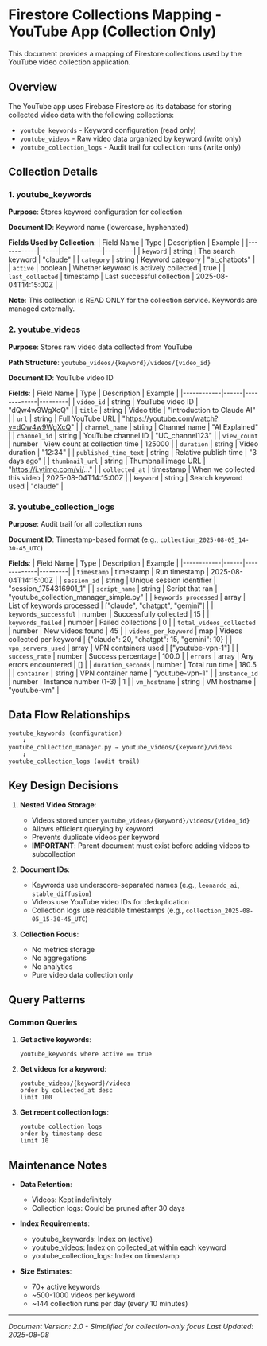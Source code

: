 # Firestore Collections Mapping - YouTube App (Collection Only)

This document provides a mapping of Firestore collections used by the YouTube video collection application.

## Overview

The YouTube app uses Firebase Firestore as its database for storing collected video data with the following collections:
- `youtube_keywords` - Keyword configuration (read only)
- `youtube_videos` - Raw video data organized by keyword (write only)
- `youtube_collection_logs` - Audit trail for collection runs (write only)

## Collection Details

### 1. youtube_keywords

**Purpose**: Stores keyword configuration for collection

**Document ID**: Keyword name (lowercase, hyphenated)

**Fields Used by Collection**:
| Field Name | Type | Description | Example |
|------------|------|-------------|---------|
| `keyword` | string | The search keyword | "claude" |
| `category` | string | Keyword category | "ai_chatbots" |
| `active` | boolean | Whether keyword is actively collected | true |
| `last_collected` | timestamp | Last successful collection | 2025-08-04T14:15:00Z |

**Note**: This collection is READ ONLY for the collection service. Keywords are managed externally.

### 2. youtube_videos

**Purpose**: Stores raw video data collected from YouTube

**Path Structure**: `youtube_videos/{keyword}/videos/{video_id}`

**Document ID**: YouTube video ID

**Fields**:
| Field Name | Type | Description | Example |
|------------|------|-------------|---------|
| `video_id` | string | YouTube video ID | "dQw4w9WgXcQ" |
| `title` | string | Video title | "Introduction to Claude AI" |
| `url` | string | Full YouTube URL | "https://youtube.com/watch?v=dQw4w9WgXcQ" |
| `channel_name` | string | Channel name | "AI Explained" |
| `channel_id` | string | YouTube channel ID | "UC_channel123" |
| `view_count` | number | View count at collection time | 125000 |
| `duration` | string | Video duration | "12:34" |
| `published_time_text` | string | Relative publish time | "3 days ago" |
| `thumbnail_url` | string | Thumbnail image URL | "https://i.ytimg.com/vi/..." |
| `collected_at` | timestamp | When we collected this video | 2025-08-04T14:15:00Z |
| `keyword` | string | Search keyword used | "claude" |

### 3. youtube_collection_logs

**Purpose**: Audit trail for all collection runs

**Document ID**: Timestamp-based format (e.g., `collection_2025-08-05_14-30-45_UTC`)

**Fields**:
| Field Name | Type | Description | Example |
|------------|------|-------------|---------|
| `timestamp` | timestamp | Run timestamp | 2025-08-04T14:15:00Z |
| `session_id` | string | Unique session identifier | "session_1754316901_1" |
| `script_name` | string | Script that ran | "youtube_collection_manager_simple.py" |
| `keywords_processed` | array | List of keywords processed | ["claude", "chatgpt", "gemini"] |
| `keywords_successful` | number | Successfully collected | 15 |
| `keywords_failed` | number | Failed collections | 0 |
| `total_videos_collected` | number | New videos found | 45 |
| `videos_per_keyword` | map | Videos collected per keyword | {"claude": 20, "chatgpt": 15, "gemini": 10} |
| `vpn_servers_used` | array | VPN containers used | ["youtube-vpn-1"] |
| `success_rate` | number | Success percentage | 100.0 |
| `errors` | array | Any errors encountered | [] |
| `duration_seconds` | number | Total run time | 180.5 |
| `container` | string | VPN container name | "youtube-vpn-1" |
| `instance_id` | number | Instance number (1-3) | 1 |
| `vm_hostname` | string | VM hostname | "youtube-vm" |

## Data Flow Relationships

```
youtube_keywords (configuration)
    ↓
youtube_collection_manager.py → youtube_videos/{keyword}/videos
    ↓
youtube_collection_logs (audit trail)
```

## Key Design Decisions

1. **Nested Video Storage**:
   - Videos stored under `youtube_videos/{keyword}/videos/{video_id}`
   - Allows efficient querying by keyword
   - Prevents duplicate videos per keyword
   - **IMPORTANT**: Parent document must exist before adding videos to subcollection

2. **Document IDs**:
   - Keywords use underscore-separated names (e.g., `leonardo_ai`, `stable_diffusion`)
   - Videos use YouTube video IDs for deduplication
   - Collection logs use readable timestamps (e.g., `collection_2025-08-05_15-30-45_UTC`)

3. **Collection Focus**:
   - No metrics storage
   - No aggregations
   - No analytics
   - Pure video data collection only

## Query Patterns

### Common Queries

1. **Get active keywords**:
   ```
   youtube_keywords where active == true
   ```

2. **Get videos for a keyword**:
   ```
   youtube_videos/{keyword}/videos
   order by collected_at desc
   limit 100
   ```

3. **Get recent collection logs**:
   ```
   youtube_collection_logs
   order by timestamp desc
   limit 10
   ```

## Maintenance Notes

- **Data Retention**:
  - Videos: Kept indefinitely
  - Collection logs: Could be pruned after 30 days

- **Index Requirements**:
  - youtube_keywords: Index on (active)
  - youtube_videos: Index on collected_at within each keyword
  - youtube_collection_logs: Index on timestamp

- **Size Estimates**:
  - 70+ active keywords
  - ~500-1000 videos per keyword
  - ~144 collection runs per day (every 10 minutes)

---

*Document Version: 2.0 - Simplified for collection-only focus*
*Last Updated: 2025-08-08*